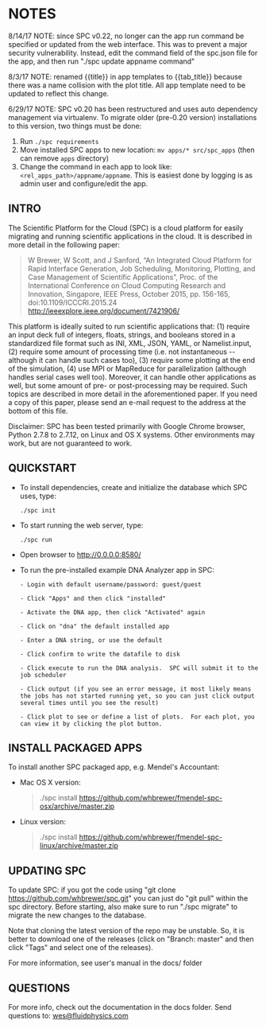 # NOTES

8/14/17 NOTE: since SPC v0.22, no longer can the app run command be specified or updated from the web interface. This was to prevent a major security vulnerability. Instead, edit the command field of the spc.json file for the app, and then run "./spc update appname command"

8/3/17 NOTE: renamed {{title}} in app templates to {{tab_title}} because there was a name collision with the plot title.  All app template need to be updated to reflect this change.

6/29/17 NOTE: SPC v0.20 has been restructured and uses auto dependency management via virtualenv.  To migrate older (pre-0.20 version) installations to this version, two things must be done:

1. Run `./spc requirements`
2. Move installed SPC apps to new location: `mv apps/* src/spc_apps` (then can remove `apps` directory)
3. Change the command in each app to look like: `<rel_apps_path>/appname/appname`.  This is easiest done by logging is as admin user and configure/edit the app.

## INTRO

The Scientific Platform for the Cloud (SPC) is a cloud platform for easily migrating and running scientific applications in the cloud.  It is described in more detail in the following paper:

  > W Brewer, W Scott, and J Sanford, “An Integrated Cloud Platform for Rapid Interface Generation, Job Scheduling, Monitoring, Plotting, and Case Management of Scientific Applications”, Proc. of the International Conference on Cloud Computing Research and Innovation, Singapore, IEEE Press, October 2015, pp. 156-165, doi:10.1109/ICCCRI.2015.24 http://ieeexplore.ieee.org/document/7421906/

This platform is ideally suited to run scientific applications that: (1) require an input deck full of integers, floats, strings, and booleans stored in a standardized file format such as INI, XML, JSON, YAML, or Namelist.input, (2) require some amount of processing time (i.e. not instantaneous -- although it can handle such cases too), (3) require some plotting at the end of the simulation, (4) use MPI or MapReduce for parallelization (although handles serial cases well too).  Moreover, it can handle other applications as well, but some amount of pre- or post-processing may be required.  Such topics are described in more detail in the aforementioned paper.  If you need a copy of this paper, please send an e-mail request to the address at the bottom of this file.

Disclaimer: SPC has been tested primarily with Google Chrome browser, Python 2.7.8 to 2.7.12, on Linux and OS X systems. Other environments may work, but are not guaranteed to work.

## QUICKSTART

* To install dependencies, create and initialize the database which SPC uses, type:

    `./spc init`

* To start running the web server, type:

    `./spc run`

* Open browser to http://0.0.0.0:8580/

* To run the pre-installed example DNA Analyzer app in SPC:

      - Login with default username/password: guest/guest

      - Click "Apps" and then click "installed"

      - Activate the DNA app, then click "Activated" again

      - Click on "dna" the default installed app

      - Enter a DNA string, or use the default

      - Click confirm to write the datafile to disk

      - Click execute to run the DNA analysis.  SPC will submit it to the job scheduler

      - Click output (if you see an error message, it most likely means the jobs has not started running yet, so you can just click output several times until you see the result)

      - Click plot to see or define a list of plots.  For each plot, you can view it by clicking the plot button.

## INSTALL PACKAGED APPS

To install another SPC packaged app, e.g. Mendel's Accountant:

* Mac OS X version:

    > ./spc install https://github.com/whbrewer/fmendel-spc-osx/archive/master.zip

* Linux version:

    > ./spc install https://github.com/whbrewer/fmendel-spc-linux/archive/master.zip

## UPDATING SPC

To update SPC: if you got the code using "git clone https://github.com/whbrewer/spc.git"
you can just do "git pull" within the spc directory.  Before starting, also make sure
to run "./spc migrate" to migrate the new changes to the database.

Note that cloning the latest version of the repo may be unstable.  So, it is
better to download one of the releases (click on "Branch: master" and then click "Tags"
and select one of the releases).

For more information, see user's manual in the docs/ folder

## QUESTIONS

For more info, check out the documentation in the docs folder.  Send questions to: wes@fluidphysics.com
